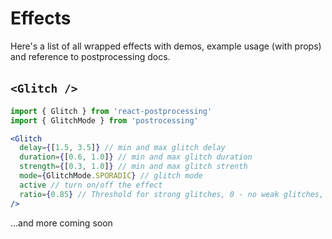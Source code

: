 # Effects

Here's a list of all wrapped effects with demos, example usage (with props) and reference to postprocessing docs.

##  `<Glitch />` ![![](https://img.shields.io/badge/-codesandbox-blue)]()

```jsx
import { Glitch } from 'react-postprocessing'
import { GlitchMode } from 'postrocessing'

<Glitch
  delay={[1.5, 3.5]} // min and max glitch delay
  duration={[0.6, 1.0]} // min and max glitch duration
  strength={[0.3, 1.0]} // min and max glitch strenth
  mode={GlitchMode.SPORADIC} // glitch mode
  active // turn on/off the effect
  ratio={0.85} // Threshold for strong glitches, 0 - no weak glitches, 1 - no strong glitches.
/>
```

...and more coming soon
